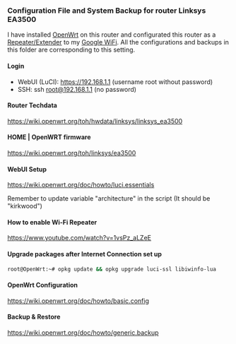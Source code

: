 ### Configuration File and System Backup for router **Linksys EA3500**

I have installed [OpenWrt](https://wiki.openwrt.org/toh/linksys/ea3500) on this router and configurated this router as a [Repeater/Extender](https://wiki.openwrt.org/doc/recipes/relayclient) to my [Google WiFi](https://madeby.google.com/wifi/). All the configurations and backups in this folder are corresponding to this setting.

#### Login
- WebUI (LuCI): https://192.168.1.1 (username root without password)
- SSH: ssh root@192.168.1.1 (no password)

#### Router Techdata
https://wiki.openwrt.org/toh/hwdata/linksys/linksys_ea3500

#### HOME | OpenWRT firmware
https://wiki.openwrt.org/toh/linksys/ea3500

#### WebUI Setup
https://wiki.openwrt.org/doc/howto/luci.essentials

Remember to update variable "architecture" in the script (It should be "kirkwood")

#### How to enable Wi-Fi Repeater
https://www.youtube.com/watch?v=1vsPz_aLZeE

#### Upgrade packages after Internet Connection set up
```bash
root@OpenWrt:~# opkg update && opkg upgrade luci-ssl libiwinfo-lua
```

#### OpenWrt Configuration
https://wiki.openwrt.org/doc/howto/basic.config

#### Backup & Restore
https://wiki.openwrt.org/doc/howto/generic.backup
